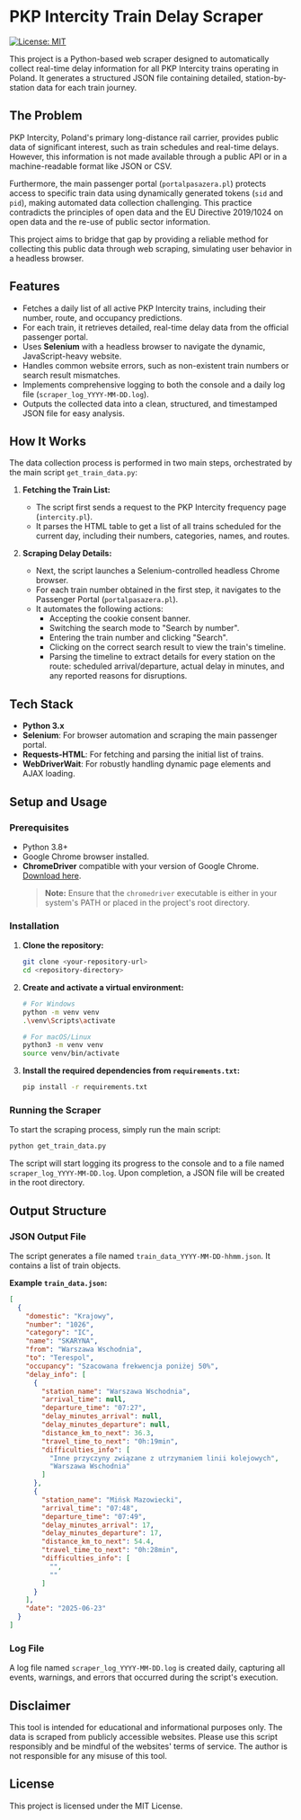 # PKP Intercity Train Delay Scraper

[![License: MIT](https://img.shields.io/badge/License-MIT-yellow.svg)](https://opensource.org/licenses/MIT)

This project is a Python-based web scraper designed to automatically collect real-time delay information for all PKP Intercity trains operating in Poland. It generates a structured JSON file containing detailed, station-by-station data for each train journey.

## The Problem

PKP Intercity, Poland's primary long-distance rail carrier, provides public data of significant interest, such as train schedules and real-time delays. However, this information is not made available through a public API or in a machine-readable format like JSON or CSV.

Furthermore, the main passenger portal (`portalpasazera.pl`) protects access to specific train data using dynamically generated tokens (`sid` and `pid`), making automated data collection challenging. This practice contradicts the principles of open data and the EU Directive 2019/1024 on open data and the re-use of public sector information.

This project aims to bridge that gap by providing a reliable method for collecting this public data through web scraping, simulating user behavior in a headless browser.

## Features

-   Fetches a daily list of all active PKP Intercity trains, including their number, route, and occupancy predictions.
-   For each train, it retrieves detailed, real-time delay data from the official passenger portal.
-   Uses **Selenium** with a headless browser to navigate the dynamic, JavaScript-heavy website.
-   Handles common website errors, such as non-existent train numbers or search result mismatches.
-   Implements comprehensive logging to both the console and a daily log file (`scraper_log_YYYY-MM-DD.log`).
-   Outputs the collected data into a clean, structured, and timestamped JSON file for easy analysis.

## How It Works

The data collection process is performed in two main steps, orchestrated by the main script `get_train_data.py`:

1.  **Fetching the Train List:**
    -   The script first sends a request to the PKP Intercity frequency page (`intercity.pl`).
    -   It parses the HTML table to get a list of all trains scheduled for the current day, including their numbers, categories, names, and routes.

2.  **Scraping Delay Details:**
    -   Next, the script launches a Selenium-controlled headless Chrome browser.
    -   For each train number obtained in the first step, it navigates to the Passenger Portal (`portalpasazera.pl`).
    -   It automates the following actions:
        -   Accepting the cookie consent banner.
        -   Switching the search mode to "Search by number".
        -   Entering the train number and clicking "Search".
        -   Clicking on the correct search result to view the train's timeline.
        -   Parsing the timeline to extract details for every station on the route: scheduled arrival/departure, actual delay in minutes, and any reported reasons for disruptions.

## Tech Stack

-   **Python 3.x**
-   **Selenium**: For browser automation and scraping the main passenger portal.
-   **Requests-HTML**: For fetching and parsing the initial list of trains.
-   **WebDriverWait**: For robustly handling dynamic page elements and AJAX loading.

## Setup and Usage

### Prerequisites

-   Python 3.8+
-   Google Chrome browser installed.
-   **ChromeDriver** compatible with your version of Google Chrome. [Download here](https://googlechromelabs.github.io/chrome-for-testing/).
    > **Note:** Ensure that the `chromedriver` executable is either in your system's PATH or placed in the project's root directory.

### Installation

1.  **Clone the repository:**
    ```bash
    git clone <your-repository-url>
    cd <repository-directory>
    ```

2.  **Create and activate a virtual environment:**
    ```bash
    # For Windows
    python -m venv venv
    .\venv\Scripts\activate

    # For macOS/Linux
    python3 -m venv venv
    source venv/bin/activate
    ```

3.  **Install the required dependencies from `requirements.txt`:**
    ```bash
    pip install -r requirements.txt
    ```

### Running the Scraper

To start the scraping process, simply run the main script:

```bash
python get_train_data.py
```

The script will start logging its progress to the console and to a file named `scraper_log_YYYY-MM-DD.log`. Upon completion, a JSON file will be created in the root directory.

## Output Structure

### JSON Output File

The script generates a file named `train_data_YYYY-MM-DD-hhmm.json`. It contains a list of train objects.

**Example `train_data.json`:**

```json
[
  {
    "domestic": "Krajowy",
    "number": "1026",
    "category": "IC",
    "name": "SKARYNA",
    "from": "Warszawa Wschodnia",
    "to": "Terespol",
    "occupancy": "Szacowana frekwencja poniżej 50%",
    "delay_info": [
      {
        "station_name": "Warszawa Wschodnia",
        "arrival_time": null,
        "departure_time": "07:27",
        "delay_minutes_arrival": null,
        "delay_minutes_departure": null,
        "distance_km_to_next": 36.3,
        "travel_time_to_next": "0h:19min",
        "difficulties_info": [
          "Inne przyczyny związane z utrzymaniem linii kolejowych",
          "Warszawa Wschodnia"
        ]
      },
      {
        "station_name": "Mińsk Mazowiecki",
        "arrival_time": "07:48",
        "departure_time": "07:49",
        "delay_minutes_arrival": 17,
        "delay_minutes_departure": 17,
        "distance_km_to_next": 54.4,
        "travel_time_to_next": "0h:28min",
        "difficulties_info": [
          "",
          ""
        ]
      }
    ],
    "date": "2025-06-23"
  }
]
```

### Log File

A log file named `scraper_log_YYYY-MM-DD.log` is created daily, capturing all events, warnings, and errors that occurred during the script's execution.

## Disclaimer

This tool is intended for educational and informational purposes only. The data is scraped from publicly accessible websites. Please use this script responsibly and be mindful of the websites' terms of service. The author is not responsible for any misuse of this tool.

## License

This project is licensed under the MIT License.